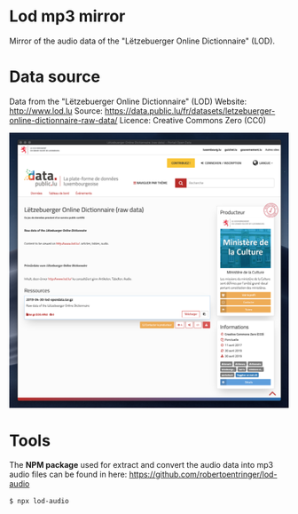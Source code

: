# Lod mp3 mirror

Mirror of the audio data of the "Lëtzebuerger Online Dictionnaire" (LOD).

# Data source

Data from the "Lëtzebuerger Online Dictionnaire" (LOD)
Website: http://www.lod.lu
Source: https://data.public.lu/fr/datasets/letzebuerger-online-dictionnaire-raw-data/
Licence: Creative Commons Zero (CC0)

[![screenshot.png](screenshot.png)](https://data.public.lu/fr/datasets/letzebuerger-online-dictionnaire-raw-data/)

# Tools

The **NPM package** used for extract and convert the audio data into mp3 audio files can be found in here: https://github.com/robertoentringer/lod-audio

```shell
$ npx lod-audio
```
